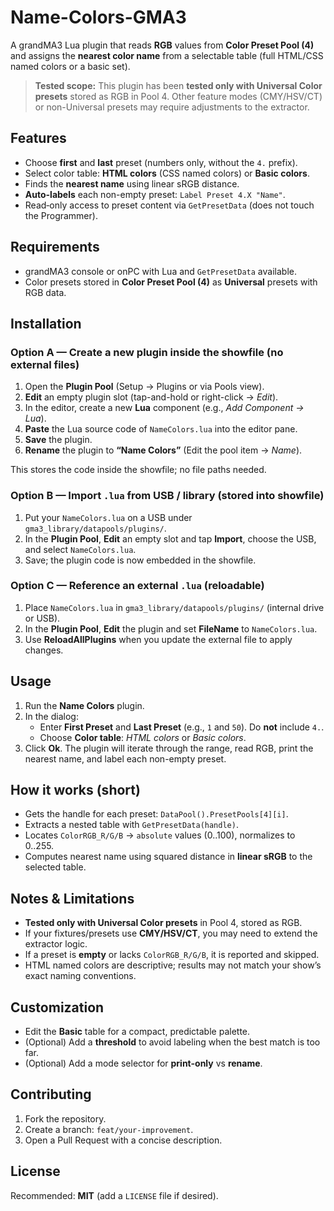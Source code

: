 # Name-Colors-GMA3

A grandMA3 Lua plugin that reads **RGB** values from **Color Preset Pool (4)** and assigns the **nearest color name** from a selectable table (full HTML/CSS named colors or a basic set).

> **Tested scope:** This plugin has been **tested only with Universal Color presets** stored as RGB in Pool 4. Other feature modes (CMY/HSV/CT) or non-Universal presets may require adjustments to the extractor.

## Features
- Choose **first** and **last** preset (numbers only, without the `4.` prefix).
- Select color table: **HTML colors** (CSS named colors) or **Basic colors**.
- Finds the **nearest name** using linear sRGB distance.
- **Auto-labels** each non-empty preset: `Label Preset 4.X "Name"`.
- Read‑only access to preset content via `GetPresetData` (does not touch the Programmer).

## Requirements
- grandMA3 console or onPC with Lua and `GetPresetData` available.
- Color presets stored in **Color Preset Pool (4)** as **Universal** presets with RGB data.

## Installation

### Option A — Create a new plugin inside the showfile (no external files)
1. Open the **Plugin Pool** (Setup → Plugins or via Pools view).
2. **Edit** an empty plugin slot (tap-and-hold or right-click → *Edit*).
3. In the editor, create a new **Lua** component (e.g., *Add Component → Lua*).
4. **Paste** the Lua source code of `NameColors.lua` into the editor pane.
5. **Save** the plugin.
6. **Rename** the plugin to **“Name Colors”** (Edit the pool item → *Name*).

This stores the code inside the showfile; no file paths needed.

### Option B — Import `.lua` from USB / library (stored into showfile)
1. Put your `NameColors.lua` on a USB under `gma3_library/datapools/plugins/`.
2. In the **Plugin Pool**, **Edit** an empty slot and tap **Import**, choose the USB, and select `NameColors.lua`.
3. Save; the plugin code is now embedded in the showfile.

### Option C — Reference an external `.lua` (reloadable)
1. Place `NameColors.lua` in `gma3_library/datapools/plugins/` (internal drive or USB).
2. In the **Plugin Pool**, **Edit** the plugin and set **FileName** to `NameColors.lua`.
3. Use **ReloadAllPlugins** when you update the external file to apply changes.


## Usage
1. Run the **Name Colors** plugin.
2. In the dialog:
   - Enter **First Preset** and **Last Preset** (e.g., `1` and `50`). Do **not** include `4.`.
   - Choose **Color table**: *HTML colors* or *Basic colors*.
3. Click **Ok**. The plugin will iterate through the range, read RGB, print the nearest name, and label each non-empty preset.

## How it works (short)
- Gets the handle for each preset: `DataPool().PresetPools[4][i]`.
- Extracts a nested table with `GetPresetData(handle)`.
- Locates `ColorRGB_R/G/B` → `absolute` values (0..100), normalizes to 0..255.
- Computes nearest name using squared distance in **linear sRGB** to the selected table.

## Notes & Limitations
- **Tested only with Universal Color presets** in Pool 4, stored as RGB.
- If your fixtures/presets use **CMY/HSV/CT**, you may need to extend the extractor logic.
- If a preset is **empty** or lacks `ColorRGB_R/G/B`, it is reported and skipped.
- HTML named colors are descriptive; results may not match your show’s exact naming conventions.

## Customization
- Edit the **Basic** table for a compact, predictable palette.
- (Optional) Add a **threshold** to avoid labeling when the best match is too far.
- (Optional) Add a mode selector for **print-only** vs **rename**.

## Contributing
1. Fork the repository.
2. Create a branch: `feat/your-improvement`.
3. Open a Pull Request with a concise description.

## License
Recommended: **MIT** (add a `LICENSE` file if desired).
